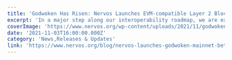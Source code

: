 ```yaml
---
title: 'Godwoken Has Risen: Nervos Launches EVM-compatible Layer 2 Blockchain'
excerpt: 'In a major step along our interoperability roadmap, we are excited to announce that Godwoken is now in mainnet beta. Godwoken is an EVM-compatible Layer 2 blockchain, and part of the multi-layer roadm'
coverImage: 'https://www.nervos.org/wp-content/uploads/2021/11/godwokenlive-810x456.png'
date: '2021-11-03T16:00:00.000Z'
category: 'News,Releases & Updates'
link: 'https://www.nervos.org/blog/nervos-launches-godwoken-mainnet-beta'
---
```


